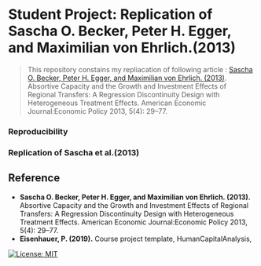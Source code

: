 # Student Project: Replication of Sascha O. Becker, Peter H. Egger, and Maximilian von Ehrlich.(2013)

>This repository constains my repliacation of following article :
[Sascha O. Becker, Peter H. Egger, and Maximilian von Ehrlich. (2013)](https://www.aeaweb.org/articles?id=10.1257/pol.5.4.29). Absortive Capacity and the Growth and Investment Effects of Regional Transfers: A Regression Discontinuity Design with Heterogeneous Treatment Effects. American Economic Journal:Economic Policy 2013, 5(4): 29–77.

### Reproducibility


### Replication of Sascha et al.(2013)

## Reference 
- **Sascha O. Becker, Peter H. Egger, and Maximilian von Ehrlich. (2013).** Absortive Capacity and the Growth and Investment Effects of Regional Transfers: A Regression Discontinuity Design with Heterogeneous Treatment Effects. American Economic Journal:Economic Policy 2013, 5(4): 29–77.
- **Eisenhauer, P. (2019).** Course project template, HumanCapitalAnalysis,

[![License: MIT](https://img.shields.io/badge/License-MIT-blue.svg)](https://github.com/HumanCapitalAnalysis/template-course-project/blob/master/LICENSE)
